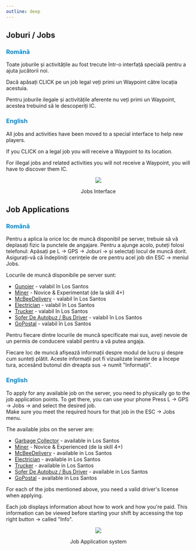 ```yaml
---
outline: deep
---
```


## Joburi / Jobs

### <span style="color: #0088CC">Română</span>

Toate joburile și activitățile au fost trecute într-o interfață specială pentru a ajuta jucătorii noi.

Dacă apăsați CLICK pe un job legal veți primi un Waypoint către locația acestuia.

Pentru joburile ilegale și activitățile aferente nu veți primi un Waypoint, acestea trebuind să le descoperiți IC.

### <span style="color: #0088CC">English</span>

All jobs and activities have been moved to a special interface to help new players.

If you CLICK on a legal job you will receive a Waypoint to its location.

For illegal jobs and related activities you will not receive a Waypoint, you will have to discover them IC.

<p align="center"><img src="https://i.imgur.com/M26iBvW.gif"/></p>
<p style="text-align: center">Jobs Interface</p>

## Job Applications

### <span style="color: #0088CC">Română</span>

Pentru a aplica la orice loc de muncă disponibil pe server, trebuie să vă deplasați fizic la punctele de angajare. Pentru a ajunge acolo, puteți folosi telefonul: <span class="button-p-job">Apăsați pe L -> GPS -> Joburi -> și selectați locul de muncă dorit.</span>
<br>Asigurați-vă că îndepliniți cerințele de ore pentru acel job din <span class="button-p-job">ESC -> meniul Jobs.</span>

Locurile de muncă disponibile pe server sunt:
- [Gunoier](https://b-zone-gta-v.github.io/B-Zone-GTA-V-Wiki/server/jobs/garbageman.html) - valabil în Los Santos
- [Miner](https://b-zone-gta-v.github.io/B-Zone-GTA-V-Wiki/server/jobs/miner.html) - Novice & Experimentat (de la skill 4+)
- [McBeeDelivery](https://b-zone-gta-v.github.io/B-Zone-GTA-V-Wiki/server/jobs/mcbee.html) - valabil în Los Santos
- [Electrician](https://b-zone-gta-v.github.io/B-Zone-GTA-V-Wiki/server/jobs/electrician.html) - valabil în Los Santos
- [Trucker](https://b-zone-gta-v.github.io/B-Zone-GTA-V-Wiki/server/jobs/trucker.html) - valabil în Los Santos
- [Șofer De Autobuz / Bus Driver](https://b-zone-gta-v.github.io/B-Zone-GTA-V-Wiki/server/jobs/bus_driver.html) - valabil în Los Santos
- [GoPostal](https://b-zone-gta-v.github.io/B-Zone-GTA-V-Wiki/server/jobs/gopostal.html) - valabil în Los Santos

Pentru fiecare dintre locurile de muncă specificate mai sus, aveți nevoie de un <span class="button-p-job">permis de conducere</span> valabil pentru a vă putea angaja.

Fiecare loc de muncă afișează informații despre modul de lucru și despre cum sunteți plătit. Aceste informații pot fi vizualizate înainte de a începe tura, accesând <span class="button-p-job">butonul din dreapta sus -> numit "Informații"</span>.

### <span style="color: #0088CC">English</span>

To apply for any available job on the server, you need to physically go to the job application points. To get there, you can use your phone <span class="button-p-job">Press L -> GPS -> Jobs -> and select the desired job.</span>
<br>Make sure you meet the required hours for that job in the <span class="button-p-job">ESC -> Jobs menu.</span></br>

The available jobs on the server are: 
 
- [Garbage Collector](https://b-zone-gta-v.github.io/B-Zone-GTA-V-Wiki/server/jobs/garbageman.html) - available in Los Santos
- [Miner](https://b-zone-gta-v.github.io/B-Zone-GTA-V-Wiki/server/jobs/miner.html) - Novice & Experienced (de la skill 4+)
- [McBeeDelivery](https://b-zone-gta-v.github.io/B-Zone-GTA-V-Wiki/server/jobs/mcbee.html) - available in Los Santos
- [Electrician](https://b-zone-gta-v.github.io/B-Zone-GTA-V-Wiki/server/jobs/electrician.html) - available in Los Santos
- [Trucker](https://b-zone-gta-v.github.io/B-Zone-GTA-V-Wiki/server/jobs/trucker.html) - available in Los Santos
- [Șofer De Autobuz / Bus Driver](https://b-zone-gta-v.github.io/B-Zone-GTA-V-Wiki/server/jobs/bus_driver.html) - available in Los Santos
- [GoPostal](https://b-zone-gta-v.github.io/B-Zone-GTA-V-Wiki/server/jobs/gopostal.html) - available in Los Santos

For each of the jobs mentioned above, you need a valid <span class="button-p-job">driver's license</span> when applying.

Each job displays information about how to work and how you're paid. This information can be viewed before starting your shift by accessing the <span class="button-p-job">top right button -> called "Info"</span>.


<p align="center"><img src="https://i.imgur.com/PbdXwlC.gif"/></p>
<p style="text-align: center">Job Application system</p>